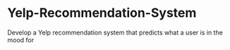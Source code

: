 # Yelp-Recommendation-System
Develop a Yelp recommendation system that predicts what a user is in the mood for

